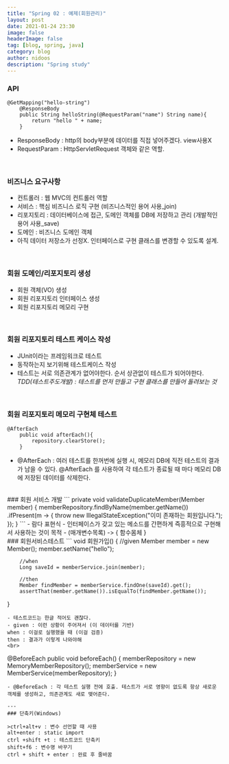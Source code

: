 ```yaml
---
title: "Spring 02 : 예제(회원관리)"
layout: post
date: 2021-01-24 23:30
image: false
headerImage: false
tag: [blog, spring, java]
category: blog
author: nidoos
description: "Spring study"
---
```


### API
```
@GetMapping("hello-string")
    @ResponseBody
    public String helloString(@RequestParam("name") String name){
        return "hello " + name;
    }
```
- ResponseBody : http의 body부분에 데이터를 직접 넣어주겠다. view사용X
- RequestParam : HttpServletRequest 객체와 같은 역할.

<br>

### 비즈니스 요구사항
- 컨트롤러 : 웹 MVC의 컨트롤러 역할
- 서비스 : 핵심 비즈니스 로직 구현 (비즈니스적인 용어 사용_join)
- 리포지토리 : 데이터베이스에 접근, 도메인 객체를 DB에 저장하고 관리 (개발적인 용어 사용_save)
- 도메인 : 비즈니스 도메인 객체
- 아직 데이터 저장소가 선정X. 인터페이스로 구현 클래스를 변경할 수 있도록 설계.

<br>

### 회원 도메인/리포지토리 생성
- 회원 객체(VO) 생성
- 회원 리포지토리 인터페이스 생성
- 회원 리포지토리 메모리 구현

<br>

### 회원 리포지토리 테스트 케이스 작성
- JUnit이라는 프레임워크로 테스트
- 동작하는지 보기위해 테스트케이스 작성
- 테스트는 서로 의존관계가 없어야한다. 순서 상관없이 테스트가 되어야한다.
*TDD(테스트주도개발) : 테스트를 먼저 만들고 구현 클래스를 만들어 돌려보는 것*

<br>

### 회원 리포지토리 메모리 구현체 테스트
```
@AfterEach
    public void afterEach(){
        repository.clearStore();
    }
```
- @AfterEach :  여러 테스트를 한꺼번에 실행 시, 메모리 DB에 직전 테스트의 결과가 남을 수 있다. @AfterEach 를 사용하여 각 테스트가 종료될 때 마다 메모리 DB에 저장된 데이터를 삭제한다.

<br>
### 회원 서비스 개발
```
private void validateDuplicateMember(Member member) {
        memberRepository.findByName(member.getName())
            .ifPresent(m -> {
                throw new IllegalStateException("이미 존재하는 회원입니다.");
            });
    }
```
- 람다 표현식
  - 인터페이스가 갖고 있는 메소드를 간편하게 즉흥적으로 구현해서 사용하는 것이 목적
  - (매개변수목록) -> { 함수몸체 }

<br>
### 회원서비스테스트
```
void 회원가입() {
        //given
        Member member  = new Member();
        member.setName("hello");

        //when
        Long saveId = memberService.join(member);

        //then
        Member findMember = memberService.findOne(saveId).get();
        assertThat(member.getName()).isEqualTo(findMember.getName());
  }
```
- 테스트코드는 한글 적어도 괜찮다.
- given : 이런 상황이 주어져서 (이 데이터를 기반)
when : 이걸로 실행했을 때 (이걸 검증)
then : 결과가 이렇게 나와야해
<br>
```
@BeforeEach
 public void beforeEach() {
 memberRepository = new MemoryMemberRepository();
 memberService = new MemberService(memberRepository);
 }
 ```
- @BeforeEach : 각 테스트 실행 전에 호출. 테스트가 서로 영향이 없도록 항상 새로운 객체를 생성하고, 의존관계도 새로 맺어준다.

---
### 단축키(Windows)

>ctrl+alt+v : 변수 선언할 때 사용
alt+enter : static import
ctrl +shift +t : 테스트코드 단축키
shift+f6 : 변수명 바꾸기
ctrl + shift + enter : 완료 후 줄바꿈

